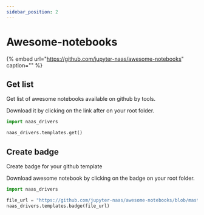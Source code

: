 ```yaml
---
sidebar_position: 2
---
```


# Awesome-notebooks

{% embed url="https://github.com/jupyter-naas/awesome-notebooks" caption="" %}

## Get list

Get list of awesome notebooks available on github by tools.

Download it by clicking on the link after on your root folder.

```python
import naas_drivers

naas_drivers.templates.get()
```

## Create badge

Create badge for your github template

Download awesome notebook by clicking on the badge on your root folder.

```python
import naas_drivers

file_url = "https://github.com/jupyter-naas/awesome-notebooks/blob/master/Airtable/Airtable_connect.ipynb"
naas_drivers.templates.badge(file_url)
```
